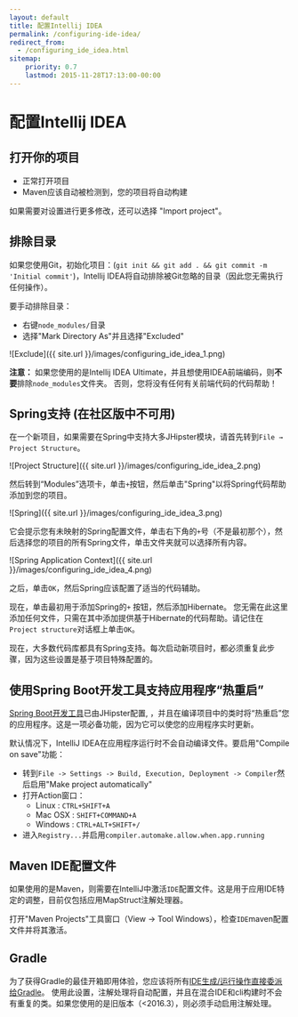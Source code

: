 ```yaml
---
layout: default
title: 配置Intellij IDEA
permalink: /configuring-ide-idea/
redirect_from:
  - /configuring_ide_idea.html
sitemap:
    priority: 0.7
    lastmod: 2015-11-28T17:13:00-00:00
---
```


# <i class="fa fa-keyboard-o"></i> 配置Intellij IDEA

## 打开你的项目

- 正常打开项目
- Maven应该自动被检测到，您的项目将自动构建

如果需要对设置进行更多修改，还可以选择 "Import project"。

## 排除目录

如果您使用Git，初始化项目：(`git init && git add . && git commit -m 'Initial commit'`)，Intellij IDEA将自动排除被Git忽略的目录（因此您无需执行任何操作）。

要手动排除目录：

- 右键`node_modules/`目录
- 选择"Mark Directory As"并且选择"Excluded"

![Exclude]({{ site.url }}/images/configuring_ide_idea_1.png)

**注意：** 如果您使用的是Intellij IDEA Ultimate，并且想使用IDEA前端编码，则**不要**排除`node_modules`文件夹。 否则，您将没有任何有关前端代码的代码帮助！

## Spring支持 (在社区版中不可用)

在一个新项目，如果需要在Spring中支持大多JHipster模块，请首先转到`File → Project Structure`。

![Project Structure]({{ site.url }}/images/configuring_ide_idea_2.png)

然后转到“Modules”选项卡，单击`+`按钮，然后单击"Spring"以将Spring代码帮助添加到您的项目。

![Spring]({{ site.url }}/images/configuring_ide_idea_3.png)

它会提示您有未映射的Spring配置文件，单击右下角的`+`号（不是最初那个），然后选择您的项目的所有Spring文件，单击文件夹就可以选择所有内容。

![Spring Application Context]({{ site.url }}/images/configuring_ide_idea_4.png)

之后，单击`OK`，然后Spring应该配置了适当的代码辅助。

现在，单击最初用于添加Spring的`+` 按钮，然后添加Hibernate。
您无需在此这里添加任何文件，只需在其中添加提供基于Hibernate的代码帮助。请记住在`Project structure`对话框上单击`OK`。

现在，大多数代码库都具有Spring支持。每次启动新项目时，都必须重复此步骤，因为这些设置是基于项目特殊配置的。

## 使用Spring Boot开发工具支持应用程序“热重启”

[Spring Boot开发工具](https://docs.spring.io/spring-boot/docs/current/reference/html/using-boot-devtools.html)已由JHipster配置, ，并且在编译项目中的类时将“热重启”您的应用程序。这是一项必备功能，因为它可以使您的应用程序实时更新。

默认情况下，IntelliJ IDEA在应用程序运行时不会自动编译文件。要启用"Compile on save"功能：

* 转到`File -> Settings -> Build, Execution, Deployment -> Compiler`然后启用"Make project automatically"
* 打开Action窗口：
  * Linux : `CTRL+SHIFT+A`
  * Mac OSX : `SHIFT+COMMAND+A`
  * Windows : `CTRL+ALT+SHIFT+/`
* 进入`Registry...`并启用`compiler.automake.allow.when.app.running`

## Maven IDE配置文件

如果使用的是Maven，则需要在IntelliJ中激活`IDE`配置文件。这是用于应用IDE特定的调整，目前仅包括应用MapStruct注解处理器。

打开"Maven Projects"工具窗口（View -> Tool Windows），检查`IDE`maven配置文件并将其激活。

## Gradle

为了获得Gradle的最佳开箱即用体验，您应该将所有[IDE生成/运行操作直接委派给Gradle](https://www.jetbrains.com/idea/whatsnew/#v2017-3-gradle)。
使用此设置，注解处理将自动配置，并且在混合IDE和cli构建时不会有重复的类。如果您使用的是旧版本（<2016.3），则必须手动启用注解处理。